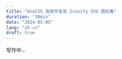 ```yaml
---
title: "UnoCSS 高效开发及 Iconify SVG 图标集"
duration: "30min"
date: "2024-03-05"
lang: "zh-cn"
draft: true
---
```


写作中...

